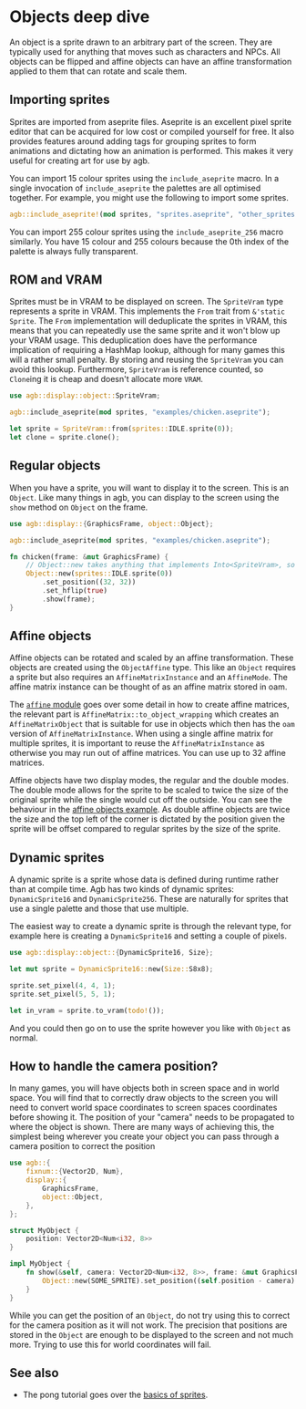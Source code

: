 # Objects deep dive

An object is a sprite drawn to an arbitrary part of the screen.
They are typically used for anything that moves such as characters and NPCs.
All objects can be flipped and affine objects can have an affine transformation applied to them that can rotate and scale them.


## Importing sprites

Sprites are imported from aseprite files.
Aseprite is an excellent pixel sprite editor that can be acquired for low cost or compiled yourself for free.
It also provides features around adding tags for grouping sprites to form animations and dictating how an animation is performed.
This makes it very useful for creating art for use by agb.


You can import 15 colour sprites using the `include_aseprite` macro.
In a single invocation of `include_aseprite` the palettes are all optimised together.
For example, you might use the following to import some sprites.

```rust
agb::include_aseprite!(mod sprites, "sprites.aseprite", "other_sprites.aseprite");
```

You can import 255 colour sprites using the `include_aseprite_256` macro similarly.
You have 15 colour and 255 colours because the 0th index of the palette is always fully transparent.

## ROM and VRAM

Sprites must be in VRAM to be displayed on screen.
The `SpriteVram` type represents a sprite in VRAM.
This implements the `From` trait from `&'static Sprite`.
The `From` implementation will deduplicate the sprites in VRAM, this means that you can repeatedly use the same sprite and it won't blow up your VRAM usage.
This deduplication does have the performance implication of requiring a HashMap lookup, although for many games this will a rather small penalty.
By storing and reusing the `SpriteVram` you can avoid this lookup.
Furthermore, `SpriteVram` is reference counted, so `Clone`ing it is cheap and doesn't allocate more `VRAM`.


```rust
use agb::display::object::SpriteVram;

agb::include_aseprite(mod sprites, "examples/chicken.aseprite");

let sprite = SpriteVram::from(sprites::IDLE.sprite(0));
let clone = sprite.clone();
```

## Regular objects

When you have a sprite, you will want to display it to the screen.
This is an `Object`.
Like many things in agb, you can display to the screen using the `show` method on `Object` on the frame.

```rust
use agb::display::{GraphicsFrame, object::Object};

agb::include_aseprite(mod sprites, "examples/chicken.aseprite");

fn chicken(frame: &mut GraphicsFrame) {
    // Object::new takes anything that implements Into<SpriteVram>, so we can pass in a static sprite.
    Object::new(sprites::IDLE.sprite(0))
        .set_position((32, 32))
        .set_hflip(true)
        .show(frame);
}
```

## Affine objects

Affine objects can be rotated and scaled by an affine transformation.
These objects are created using the `ObjectAffine` type.
This like an `Object` requires a sprite but also requires an `AffineMatrixInstance` and an `AffineMode`.
The affine matrix instance can be thought of as an affine matrix stored in oam.

The [`affine` module](https://docs.rs/agb/latest/agb/display/affine/index.html) goes over some detail in how to create affine matrices, the relevant part is `AffineMatrix::to_object_wrapping` which creates an `AffineMatrixObject` that is suitable for use in objects which then has the `oam` version of `AffineMatrixInstance`.
When using a single affine matrix for multiple sprites, it is important to reuse the `AffineMatrixInstance` as otherwise you may run out of affine matrices.
You can use up to 32 affine matrices.

Affine objects have two display modes, the regular and the double modes.
The double mode allows for the sprite to be scaled to twice the size of the original sprite while the single would cut off the outside.
You can see the behaviour in the [affine objects example](https://agbrs.dev/examples/affine_objects).
As double affine objects are twice the size and the top left of the corner is dictated by the position given the sprite will be offset compared to regular sprites by the size of the sprite.


## Dynamic sprites


A dynamic sprite is a sprite whose data is defined during runtime rather than at compile time.
Agb has two kinds of dynamic sprites: `DynamicSprite16` and `DynamicSprite256`.
These are naturally for sprites that use a single palette and those that use multiple.

The easiest way to create a dynamic sprite is through the relevant type, for example here is creating a `DynamicSprite16` and setting a couple of pixels.

```rust
use agb::display::object::{DynamicSprite16, Size};

let mut sprite = DynamicSprite16::new(Size::S8x8);

sprite.set_pixel(4, 4, 1);
sprite.set_pixel(5, 5, 1);

let in_vram = sprite.to_vram(todo!());
```

And you could then go on to use the sprite however you like with `Object` as normal.

## How to handle the camera position?

In many games, you will have objects both in screen space and in world space.
You will find that to correctly draw objects to the screen you will need to convert world space coordinates to screen spaces coordinates before showing it.
The position of your "camera" needs to be propagated to where the object is shown.
There are many ways of achieving this, the simplest being wherever you create your object you can pass through a camera position to correct the position

```rust
use agb::{
    fixnum::{Vector2D, Num},
    display::{
        GraphicsFrame,
        object::Object,
    },
};

struct MyObject {
    position: Vector2D<Num<i32, 8>>
}

impl MyObject {
    fn show(&self, camera: Vector2D<Num<i32, 8>>, frame: &mut GraphicsFrame) {
        Object::new(SOME_SPRITE).set_position((self.position - camera).round()).show(frame);
    }
}
```

While you can get the position of an `Object`, do not try using this to correct for the camera position as it will not work.
The precision that positions are stored in the `Object` are enough to be displayed to the screen and not much more.
Trying to use this for world coordinates will fail.

## See also

* The pong tutorial goes over the [basics of sprites](../pong/03_sprites.md).
